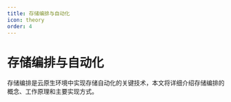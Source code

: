 ```yaml
---
title: 存储编排与自动化
icon: theory
order: 4
---
```


# 存储编排与自动化

存储编排是云原生环境中实现存储自动化的关键技术，本文将详细介绍存储编排的概念、工作原理和主要实现方式。
